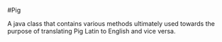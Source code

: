 #Pig

A java class that contains various methods ultimately used towards the purpose of translating Pig Latin to English and vice versa.
